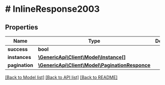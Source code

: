 # # InlineResponse2003

## Properties

Name | Type | Description | Notes
------------ | ------------- | ------------- | -------------
**success** | **bool** |  | [optional] 
**instances** | [**\GenericApi\Client\Model\Instance[]**](Instance.md) |  | [optional] 
**pagination** | [**\GenericApi\Client\Model\PaginationResponce**](PaginationResponce.md) |  | [optional] 

[[Back to Model list]](../../README.md#documentation-for-models) [[Back to API list]](../../README.md#documentation-for-api-endpoints) [[Back to README]](../../README.md)


